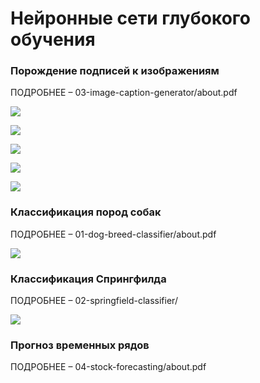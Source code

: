 ﻿# Нейронные сети глубокого обучения

### Порождение подписей к изображениям

ПОДРОБНЕЕ – 03-image-caption-generator/about.pdf

![](https://raw.githubusercontent.com/apkuznetsov/deep-learning-2021/main/03-image-caption-generator/images/readme-1.png)

![](https://raw.githubusercontent.com/apkuznetsov/deep-learning-2021/main/03-image-caption-generator/images/readme-2.png)

![](https://raw.githubusercontent.com/apkuznetsov/deep-learning-2021/main/03-image-caption-generator/images/readme-3.png)

![](https://raw.githubusercontent.com/apkuznetsov/deep-learning-2021/main/03-image-caption-generator/images/readme-4.png)

![](https://raw.githubusercontent.com/apkuznetsov/deep-learning-2021/main/03-image-caption-generator/images/readme-5.png)

### Классификация пород собак

ПОДРОБНЕЕ – 01-dog-breed-classifier/about.pdf

![](https://raw.githubusercontent.com/apkuznetsov/deep-learning-2021/main/01-dog-breed-classifier/about.png)

### Классификация Спрингфилда

ПОДРОБНЕЕ – 02-springfield-classifier/

![](https://raw.githubusercontent.com/apkuznetsov/deep-learning-2021/main/02-springfield-classifier/about.png)

### Прогноз временных рядов

ПОДРОБНЕЕ – 04-stock-forecasting/about.pdf
